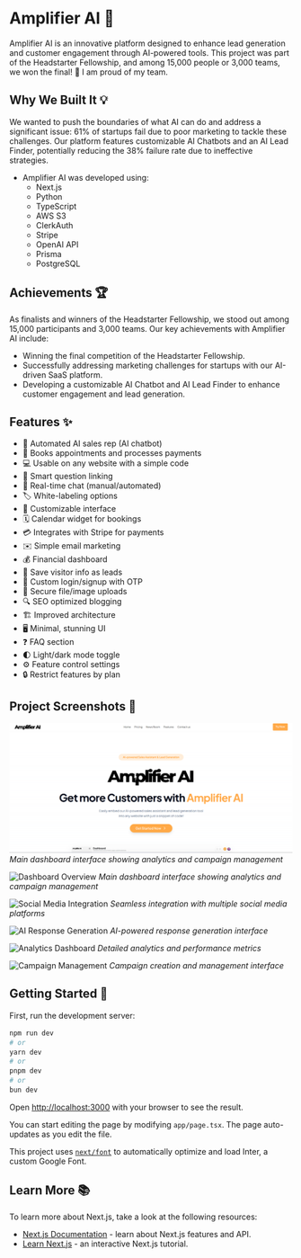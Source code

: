 # Amplifier AI 🚀

Amplifier AI is an innovative platform designed to enhance lead generation and customer engagement through AI-powered tools. This project was part of the Headstarter Fellowship, and among 15,000 people or 3,000 teams, we won the final! 🎉 I am proud of my team.

## Why We Built It 💡

We wanted to push the boundaries of what AI can do and address a significant issue: 61% of startups fail due to poor marketing to tackle these challenges. Our platform features customizable AI Chatbots and an AI Lead Finder, potentially reducing the 38% failure rate due to ineffective strategies.

- Amplifier AI was developed using: 
    - Next.js 
    - Python 
    - TypeScript 
    - AWS S3 
    - ClerkAuth 
    - Stripe 
    - OpenAI API 
    - Prisma 
    - PostgreSQL 

## Achievements 🏆

As finalists and winners of the Headstarter Fellowship, we stood out among 15,000 participants and 3,000 teams. Our key achievements with Amplifier AI include:

- Winning the final competition of the Headstarter Fellowship.
- Successfully addressing marketing challenges for startups with our AI-driven SaaS platform.
- Developing a customizable AI Chatbot and AI Lead Finder to enhance customer engagement and lead generation.


## Features ✨

- 🤖 Automated AI sales rep (AI chatbot)
- 📅 Books appointments and processes payments
- 💻 Usable on any website with a simple code
- 🧠 Smart question linking
- 💬 Real-time chat (manual/automated)
- 🏷️ White-labeling options
- 🎨 Customizable interface
- 🗓️ Calendar widget for bookings
- 💳 Integrates with Stripe for payments
- ✉️ Simple email marketing
- 💰 Financial dashboard
- 💾 Save visitor info as leads
- 🔐 Custom login/signup with OTP
- 📲 Secure file/image uploads
- 🔍 SEO optimized blogging
- 🏗️ Improved architecture
- 🖥️ Minimal, stunning UI
- ❓ FAQ section
- 🌓 Light/dark mode toggle
- ⚙️ Feature control settings
- 🔒 Restrict features by plan

## Project Screenshots 📸

![Main](public/images/AmplifierAI.png)
_Main dashboard interface showing analytics and campaign management_

![Dashboard Overview](public/images/dashboard.png)
_Main dashboard interface showing analytics and campaign management_

![Social Media Integration](public/images/social-media.png)
_Seamless integration with multiple social media platforms_

![AI Response Generation](public/images/ai-response.png)
_AI-powered response generation interface_

![Analytics Dashboard](public/images/analytics.png)
_Detailed analytics and performance metrics_

![Campaign Management](public/images/campaigns.png)
_Campaign creation and management interface_

## Getting Started 🚀

First, run the development server:

```bash
npm run dev
# or
yarn dev
# or
pnpm dev
# or
bun dev
```

Open [http://localhost:3000](http://localhost:3000) with your browser to see the result.

You can start editing the page by modifying `app/page.tsx`. The page auto-updates as you edit the file.

This project uses [`next/font`](https://nextjs.org/docs/basic-features/font-optimization) to automatically optimize and load Inter, a custom Google Font.

## Learn More 📚

To learn more about Next.js, take a look at the following resources:

- [Next.js Documentation](https://nextjs.org/docs) - learn about Next.js features and API.
- [Learn Next.js](https://nextjs.org/learn) - an interactive Next.js tutorial.
